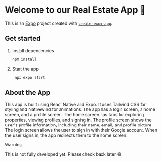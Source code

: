 # Welcome to our Real Estate App 👋

This is an [Expo](https://expo.dev) project created with [
`create-expo-app`](https://www.npmjs.com/package/create-expo-app).

## Get started

1. Install dependencies

   ```bash
   npm install
   ```

2. Start the app

   ```bash
    npx expo start
   ```

## About the App

This app is built using React Native and Expo. It uses Tailwind CSS for styling and Nativewind for animations. The app
has a login screen, a home screen, and a profile screen. The home screen has tabs for exploring properties, viewing
profiles, and signing in. The profile screen shows the user's profile information, including their name, email, and
profile picture. The login screen allows the user to sign in with their Google account. When the user signs in, the app
redirects them to the home screen.

> [!WARNING]
> This is not fully developed yet. Please check back later 😅
